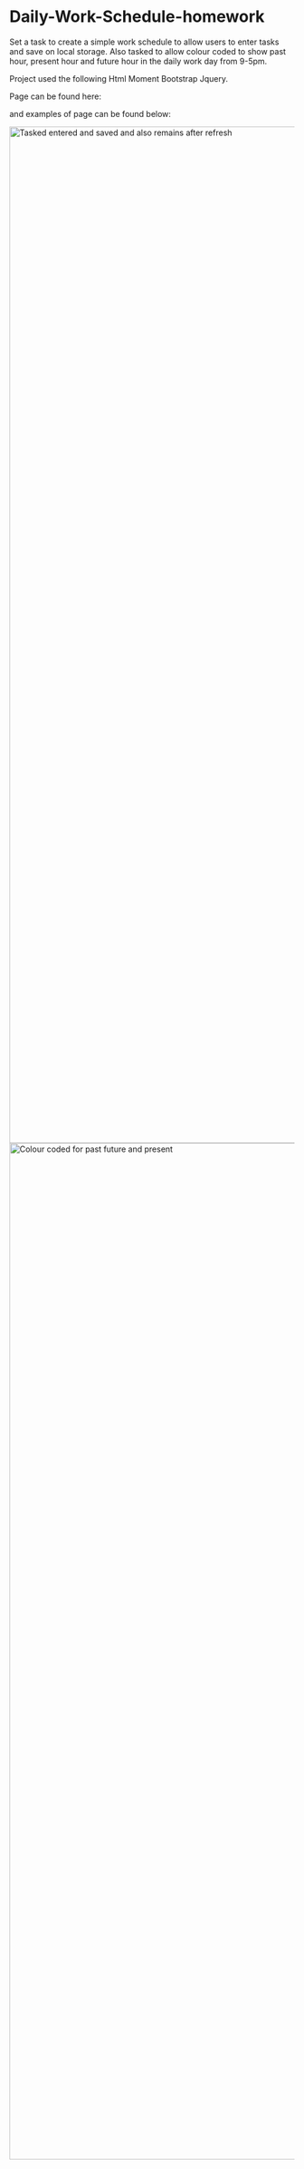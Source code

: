 # Daily-Work-Schedule-homework
Set a task to create a simple work schedule to allow users to enter tasks and save on local storage. Also tasked to allow colour coded to show past hour, present hour and future hour in the daily work day from 9-5pm.

Project used the following
Html
Moment
Bootstrap
Jquery.

Page can be found here:

and examples of page can be found below:

<img width="1792" alt="Tasked entered and saved and also remains after refresh" src="https://user-images.githubusercontent.com/98126694/159818442-c9bc7d9a-5db5-469b-8ea9-88d48af741c7.png">




<img width="1792" alt="Colour coded for past future and present" src="https://user-images.githubusercontent.com/98126694/159818453-1579fa50-0a4a-426a-a37f-0e42bb797b9c.png">
